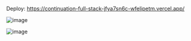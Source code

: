 


Deploy: https://continuation-full-stack-jfya7sn6c-wfelipetm.vercel.app/

![image](https://user-images.githubusercontent.com/108297008/226206187-19cccda0-3530-41e9-ab9c-909e5bed56c9.png)

![image](https://user-images.githubusercontent.com/108297008/226206228-c1569d22-bfef-42e0-8865-87bbb0580765.png)


